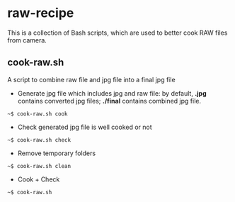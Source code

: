 raw-recipe
==========

This is a collection of Bash scripts, which are used to better cook RAW files from camera.

## cook-raw.sh

A script to combine raw file and jpg file into a final jpg file

- Generate jpg file which includes jpg and raw file: by default, **.jpg** contains converted jpg files; **./final** contains combined jpg file.
```
~$ cook-raw.sh cook
```

- Check generated jpg file is well cooked or not
```
~$ cook-raw.sh check
```

- Remove temporary folders
```
~$ cook-raw.sh clean
```

- Cook + Check
```
~$ cook-raw.sh
```
